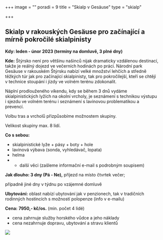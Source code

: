 +++
image = ""
poradi = 9
title = "Skialp v Gesäuse"
type = "skialp"

+++
## **Skialp v rakouských Gesäuse pro začínající a mírně pokročilé skialpinisty**

**Kdy: leden - únor 2023 (termíny na domluvě, 3 plné dny)**

**Kde:** Štýrsko není pro většinu našinců nijak dramaticky vzdálenou destinací, takže je reálný dojezd ve večerních hodinách po práci. Národní park Gesäuse v rakouském Štýrsku nabízí velké množství lehčích a středně těžkých túr jak pro začínající skialpinisty, tak pro pokročilejší, kteří se chtějí v technice stoupání i jízdy ve volném terénu zdokonalit.

Náplní prodlouženého víkendu, kdy se během 3 dnů vydáme skialpinistických lyžích na okolní vrcholy,  je seznámení s technikou výstupu i sjezdu ve volném terénu i seznámení s lavinovou problematikou a prevencí.

Volbu tras a vrcholů přizpůsobíme možnostem skupiny.

Velikost skupiny max. 8 lidí.

**Co s sebou:**

* skialpinistické lyže + pásy + boty + hole
* lavinová výbava (sonda, vyhledávač, lopata)
* helma
* 
  * další věci (zašleme informační e-mail s podrobným soupisem)

**Jak dlouho: 3 dny (Pá - Ne),** příjezd na místo čtvrtek večer;

případně jiné dny v týdnu po vzájemné domluvě

**Ubytování:** oblast nabízí ubytování jak v penzionech, tak v tradičních rodinných hostincích s možností polopenze (info v e-mailu)

**Cena:** **7950,- kč/os.** (min. počet 4 lidé)

* cena zahrnuje služby horského vůdce a jeho náklady
* cena nezahrnuje dopravu, ubytování a stravu klientů

![](/images/img_20220212_073526_3.jpg)